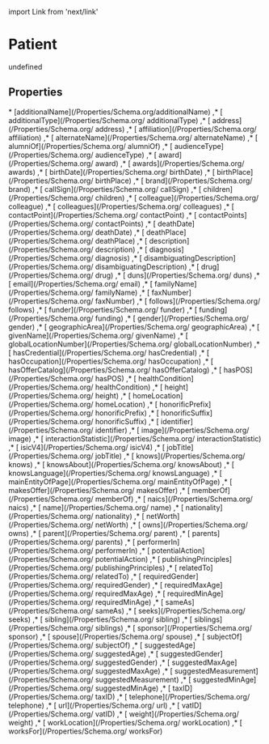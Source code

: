 import Link from 'next/link'
# Patient

undefined

## Properties

<Grid>
* [additionalName](/Properties/Schema.org/additionalName)
,* [ additionalType](/Properties/Schema.org/ additionalType)
,* [ address](/Properties/Schema.org/ address)
,* [ affiliation](/Properties/Schema.org/ affiliation)
,* [ alternateName](/Properties/Schema.org/ alternateName)
,* [ alumniOf](/Properties/Schema.org/ alumniOf)
,* [ audienceType](/Properties/Schema.org/ audienceType)
,* [ award](/Properties/Schema.org/ award)
,* [ awards](/Properties/Schema.org/ awards)
,* [ birthDate](/Properties/Schema.org/ birthDate)
,* [ birthPlace](/Properties/Schema.org/ birthPlace)
,* [ brand](/Properties/Schema.org/ brand)
,* [ callSign](/Properties/Schema.org/ callSign)
,* [ children](/Properties/Schema.org/ children)
,* [ colleague](/Properties/Schema.org/ colleague)
,* [ colleagues](/Properties/Schema.org/ colleagues)
,* [ contactPoint](/Properties/Schema.org/ contactPoint)
,* [ contactPoints](/Properties/Schema.org/ contactPoints)
,* [ deathDate](/Properties/Schema.org/ deathDate)
,* [ deathPlace](/Properties/Schema.org/ deathPlace)
,* [ description](/Properties/Schema.org/ description)
,* [ diagnosis](/Properties/Schema.org/ diagnosis)
,* [ disambiguatingDescription](/Properties/Schema.org/ disambiguatingDescription)
,* [ drug](/Properties/Schema.org/ drug)
,* [ duns](/Properties/Schema.org/ duns)
,* [ email](/Properties/Schema.org/ email)
,* [ familyName](/Properties/Schema.org/ familyName)
,* [ faxNumber](/Properties/Schema.org/ faxNumber)
,* [ follows](/Properties/Schema.org/ follows)
,* [ funder](/Properties/Schema.org/ funder)
,* [ funding](/Properties/Schema.org/ funding)
,* [ gender](/Properties/Schema.org/ gender)
,* [ geographicArea](/Properties/Schema.org/ geographicArea)
,* [ givenName](/Properties/Schema.org/ givenName)
,* [ globalLocationNumber](/Properties/Schema.org/ globalLocationNumber)
,* [ hasCredential](/Properties/Schema.org/ hasCredential)
,* [ hasOccupation](/Properties/Schema.org/ hasOccupation)
,* [ hasOfferCatalog](/Properties/Schema.org/ hasOfferCatalog)
,* [ hasPOS](/Properties/Schema.org/ hasPOS)
,* [ healthCondition](/Properties/Schema.org/ healthCondition)
,* [ height](/Properties/Schema.org/ height)
,* [ homeLocation](/Properties/Schema.org/ homeLocation)
,* [ honorificPrefix](/Properties/Schema.org/ honorificPrefix)
,* [ honorificSuffix](/Properties/Schema.org/ honorificSuffix)
,* [ identifier](/Properties/Schema.org/ identifier)
,* [ image](/Properties/Schema.org/ image)
,* [ interactionStatistic](/Properties/Schema.org/ interactionStatistic)
,* [ isicV4](/Properties/Schema.org/ isicV4)
,* [ jobTitle](/Properties/Schema.org/ jobTitle)
,* [ knows](/Properties/Schema.org/ knows)
,* [ knowsAbout](/Properties/Schema.org/ knowsAbout)
,* [ knowsLanguage](/Properties/Schema.org/ knowsLanguage)
,* [ mainEntityOfPage](/Properties/Schema.org/ mainEntityOfPage)
,* [ makesOffer](/Properties/Schema.org/ makesOffer)
,* [ memberOf](/Properties/Schema.org/ memberOf)
,* [ naics](/Properties/Schema.org/ naics)
,* [ name](/Properties/Schema.org/ name)
,* [ nationality](/Properties/Schema.org/ nationality)
,* [ netWorth](/Properties/Schema.org/ netWorth)
,* [ owns](/Properties/Schema.org/ owns)
,* [ parent](/Properties/Schema.org/ parent)
,* [ parents](/Properties/Schema.org/ parents)
,* [ performerIn](/Properties/Schema.org/ performerIn)
,* [ potentialAction](/Properties/Schema.org/ potentialAction)
,* [ publishingPrinciples](/Properties/Schema.org/ publishingPrinciples)
,* [ relatedTo](/Properties/Schema.org/ relatedTo)
,* [ requiredGender](/Properties/Schema.org/ requiredGender)
,* [ requiredMaxAge](/Properties/Schema.org/ requiredMaxAge)
,* [ requiredMinAge](/Properties/Schema.org/ requiredMinAge)
,* [ sameAs](/Properties/Schema.org/ sameAs)
,* [ seeks](/Properties/Schema.org/ seeks)
,* [ sibling](/Properties/Schema.org/ sibling)
,* [ siblings](/Properties/Schema.org/ siblings)
,* [ sponsor](/Properties/Schema.org/ sponsor)
,* [ spouse](/Properties/Schema.org/ spouse)
,* [ subjectOf](/Properties/Schema.org/ subjectOf)
,* [ suggestedAge](/Properties/Schema.org/ suggestedAge)
,* [ suggestedGender](/Properties/Schema.org/ suggestedGender)
,* [ suggestedMaxAge](/Properties/Schema.org/ suggestedMaxAge)
,* [ suggestedMeasurement](/Properties/Schema.org/ suggestedMeasurement)
,* [ suggestedMinAge](/Properties/Schema.org/ suggestedMinAge)
,* [ taxID](/Properties/Schema.org/ taxID)
,* [ telephone](/Properties/Schema.org/ telephone)
,* [ url](/Properties/Schema.org/ url)
,* [ vatID](/Properties/Schema.org/ vatID)
,* [ weight](/Properties/Schema.org/ weight)
,* [ workLocation](/Properties/Schema.org/ workLocation)
,* [ worksFor](/Properties/Schema.org/ worksFor)

</Grid>

